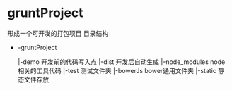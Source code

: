 # gruntProject
形成一个可开发的打包项目
目录结构
- -gruntProject
  
   |-demo  开发前的代码写入点
   |-dist  开发后自动生成
   |-node_modules node相关的工具代码
   |-test 测试文件夹
   |-bowerJs bower通用文件夹
   |-static 静态文件存放

